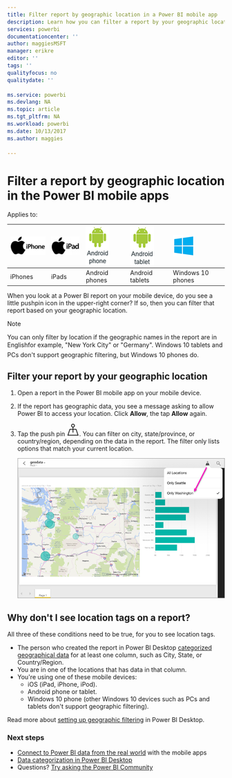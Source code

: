 ```yaml
---
title: Filter report by geographic location in a Power BI mobile app
description: Learn how you can filter a report by your geographic location in the Microsoft Power BI mobile apps, if the report owner set geographic tags.
services: powerbi
documentationcenter: ''
author: maggiesMSFT
manager: erikre
editor: ''
tags: ''
qualityfocus: no
qualitydate: ''

ms.service: powerbi
ms.devlang: NA
ms.topic: article
ms.tgt_pltfrm: NA
ms.workload: powerbi
ms.date: 10/13/2017
ms.author: maggies

---
```

# Filter a report by geographic location in the Power BI mobile apps
Applies to:

| ![iPhone](media/mobile-apps-geographic-filtering/iphone-logo-50-px.png) | ![iPad](media/mobile-apps-geographic-filtering/ipad-logo-50-px.png) | ![Android phone](media/mobile-apps-geographic-filtering/android-phone-logo-50-px.png) | ![Android tablet](media/mobile-apps-geographic-filtering/android-tablet-logo-50-px.png) | ![Android tablet](media/mobile-apps-geographic-filtering/win-10-logo-50-px.png) |
|:--- |:--- |:--- |:--- |:--- |
| iPhones |iPads |Android phones |Android tablets |Windows 10 phones |

When you look at a Power BI report on your mobile device, do you see a little pushpin icon in the upper-right corner? If so, then you can filter that report based on your geographic location.

> [!NOTE]
> You can only filter by location if the geographic names in the report are in English&#150;for example, "New York City" or "Germany". Windows 10 tablets and PCs don't support geographic filtering, but Windows 10 phones do.
> 
> 

## Filter your report by your geographic location
1. Open a report in the Power BI mobile app on your mobile device.
2. If the report has geographic data, you see a message asking to allow Power BI to access your location. Click **Allow**, the tap **Allow** again.
3. Tap the push pin ![Push pin icon](media/mobile-apps-geographic-filtering/power-bi-mobile-geo-icon.png). You can filter on city, state/province, or country/region, depending on the data in the report. The filter only lists options that match your current location.
   
    ![Push pin filter](media/mobile-apps-geographic-filtering/power-bi-mobile-geo-map-set-filter.png)

## Why don't I see location tags on a report?
All three of these conditions need to be true, for you to see location tags. 

* The person who created the report in Power BI Desktop [categorized geographical data](desktop-mobile-geofiltering.md) for at least one column, such as City, State, or Country/Region.
* You are in one of the locations that has data in that column.
* You're using one of these mobile devices:
  * iOS (iPad, iPhone, iPod).
  * Android phone or tablet.
  * Windows 10 phone (other Windows 10 devices such as PCs and tablets don't support geographic filtering).

Read more about [setting up geographic filtering](desktop-mobile-geofiltering.md) in Power BI Desktop.

### Next steps
* [Connect to Power BI data from the real world](mobile-apps-data-in-real-world-context.md) with the mobile apps
* [Data categorization in Power BI Desktop](desktop-data-categorization.md) 
* Questions? [Try asking the Power BI Community](http://community.powerbi.com/)

